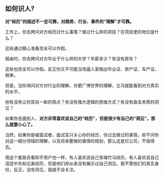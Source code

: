 ## 如何识人?

**对“经历”的描述不一定可靠，对趋势、行业、事件的“理解”才可靠。**

工作上，你去拷问对方经历过什么事情？做过什么样的项目？在项目里的地位是什么？

这些通过精心准备完全可以作假。

相亲时，你去拷问对方毕业于什么样的大学？年薪多少？有没有房车？

这些也完全可以作假。反正你又不可能当场逼人家掏出毕业证、房产证、车产证、税单。

但是，当你询问对方对行业的理解，对更广博世界的理解，立马就能看到对方真实的水平。

他有没有让你耳目一新的观点？有没有强大逻辑的思维方式？有没有直击本质的洞见？



如果你去面别人，**对方非常喜欢说自己的“经历”，但是很少有自己的“洞见”，那么就要小心了。**

当然，如果你是被面试者，面试官只关心你的经历，你过去做过的事情，却不问你对这一细分领域的理解，以及将来要做的事情的规划，那么这是烂公司，不值得去。

用这个套路去看知乎用户也一样，有人喜欢说自己青梅竹马经历，有人喜欢说自己混迹中东和北美经历，但是他们却从来没有展示过自己洞见。我不管他们的真实身份，反正，没有洞见，我就不会关注。